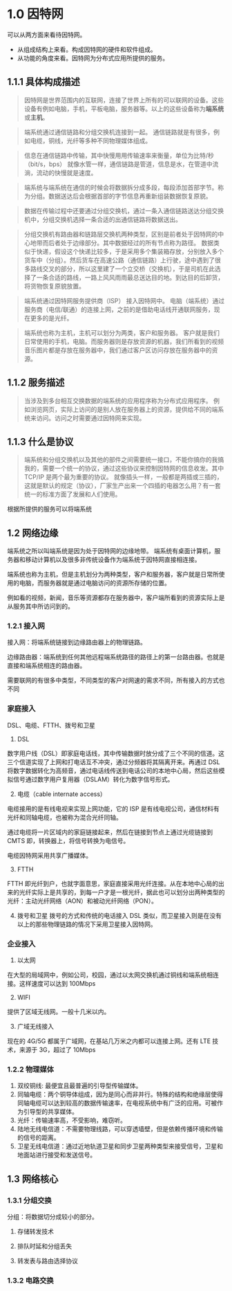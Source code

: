 # 1.0 因特网
可以从两方面来看待因特网。

* 从组成结构上来看。构成因特网的硬件和软件组成。
* 从功能的角度来看。因特网为分布式应用所提供的服务。

## 1.1.1 具体构成描述 

> 因特网是世界范围内的互联网，连接了世界上所有的可以联网的设备。这些设备有例如电脑，手机，平板电脑，服务器等。以上的这些设备称为**端系统**或**主机**。

> 端系统通过通信链路和分组交换机连接到一起。
通信链路就是有很多，例如电缆，铜线，光纤等多种不同物理媒体组成。

> 信息在通信链路中传输，其中快慢用用传输速率来衡量，单位为比特/秒（bit/s，bps） 
就像水管一样，通信链路是管道，信息是水，在管道中流淌，流动的快慢就是速度。

> 端系统与端系统在通信的时候会将数据拆分成多段，每段添加首部字节。称为分组。数据送达后会根据首部的字节信息再重新组装数据恢复原貌。

> 数据在传输过程中还要通过分组交换机，通过一条入通信链路送达分组交换机中，分组交换机选择一条合适的出通信链路将数据送出。

> 分组交换机有路由器和链路层交换机两种类型，区别是前者处于因特网的中心地带而后者处于边缘部分。其中数据经过的所有节点称为路径。
数据类似于快递，假设这个快递比较多，于是采用多个集装箱存放，分别放入多个货车中（分组）。然后货车在高速公路（通信链路）上行驶，途中遇到了很多路线交叉的部分，所以这里建了一个立交桥（交换机），于是司机在此选择了一条合适的路线，一路上风风雨雨最总送达目的地。到达目的后卸货，将货物恢复原貌放置。

> 端系统通过因特网服务提供商（ISP） 接入因特网中。
电脑（端系统）通过服务商（电信/联通）的连接上网，之前的是借助电话线开通联网服务，现在更多的是光纤。

> 端系统也称为主机，主机可以划分为两类，客户和服务器。
客户就是我们日常使用的手机，电脑。而服务器则是存放资源的机器，我们所看到的视频音乐图片都是存放在服务器中，我们通过客户区访问存放在服务器中的资源。

## 1.1.2 服务描述

> 当涉及到多台相互交换数据的端系统的应用程序称为分布式应用程序。
例如浏览网页，实际上访问的是别人放在服务器上的资源，提供给不同的端系统来访问。访问之时需要通过因特网来实现。

## 1.1.3 什么是协议

> 端系统和分组交换机以及其他的部件之间需要统一接口，不能你搞你的我搞我的，需要一个统一的协议，通过这些协议来控制因特网的信息收发。其中 TCP/IP 是两个最为重要的协议。
就像插头一样，一般都是两插或三插的，这就是默认的规定（协议），厂家生产出来一个四插的电器怎么用？有一套统一的标准方面了发展和人们使用。

根据所提供的服务可以将端系统

## 1.2 网络边缘
端系统之所以叫端系统是因为处于因特网的边缘地带。
端系统有桌面计算机，服务器和移动计算机以及很多非传统设备作为端系统于因特网直接相连接。

端系统也称为主机，但是主机划分为两种类型，客户和服务器，客户就是日常所使用的电脑，而服务器就是通过电脑访问的资源所存储的位置。

例如看的视频，新闻，音乐等资源都存在服务器中，客户端所看到的资源实际上是从服务其中所访问到的。

### 1.2.1 接入网

接入网：将端系统链接到边缘路由器上的物理链路。

边缘路由器：端系统到任何其他远程端系统路径的路径上的第一台路由器。也就是直接和端系统相连的路由器。

需要联网的有很多中类型，不同类型的客户对网速的需求不同，所有接入的方式也不同

### 家庭接入
DSL、电缆、FTTH、拨号和卫星

1. DSL

数字用户线（DSL）即家庭电话线，其中传输数据时放分成了三个不同的信道。这三个信道实现了上网和打电话互不冲突，通过分频器将其隔离开来。再通过 DSL 将数字数据转化为高频音，通过电话线传送到电话公司的本地中心局，然后这些模拟信号通过数字用户复用器（DSLAM）转化为数字信号形式。

2. 电缆（cable internate access）

电缆接用的是有线电视来实现上网功能，它的 ISP 是有线电视公司，通信材料有光纤和同轴电缆，也被称为混合光纤同轴。

通过电缆将一片区域内的家庭链接起来，然后在链接到节点上通过光缆链接到 CMTS 即，转换器上，将信号转换为电信号。

电缆因特网采用共享广播媒体。

3. FTTH

FTTH 即光纤到户，也就字面意思，家庭直接采用光纤连接。从在本地中心局的出来的光纤实际上是共享的，到每一户才是一根光纤，据此也可以划分出两种类型的光纤：主动光纤网络（AON）和被动光纤网络（PON）。

4. 拨号和卫星
拨号的方式和传统的电话接入 DSL 类似，而卫星接入则是在没有以上的那些物理链路的情况下采用卫星接入因特网。
### 企业接入
1. 以太网

在大型的局域网中，例如公司，校园，通过以太网交换机通过铜线和端系统相连接。这样速度可以达到 100Mbps

2. WIFI

提供了区域无线网。一般十几米以内。

3. 广域无线接入

现在的 4G/5G 都属于广域网，在基站几万米之内都可以连接上网。还有 LTE 技术，来源于 3G，超过了 10Mbps

### 1.2.2 物理媒体

1. 双绞铜线: 最便宜且最普遍的引导型传输媒体。
2. 同轴电缆：两个铜导体组成，因为是同心而非并行。特殊的结构和绝缘层使得同轴电缆可以达到较高的数据传输速率，在电视系统中有广泛的应用。可被作为引导型的共享媒体。
3. 光纤：传输速率高，不受影响，难窃听。
4. 陆地无线电信道：不需要物理线路，可以穿透墙壁，但是依赖传播环境和传输的信号的距离。
5. 卫星无线电信道：通过近地轨道卫星和同步卫星两种类型来接受信号，卫星和地面站进行接受和发送信号。

## 1.3 网络核心

### 1.3.1 分组交换
分组：将数据切分成较小的部分。

1. 存储转发技术

2. 排队时延和分组丢失

3. 转发表与路由选择协议

### 1.3.2 电路交换





